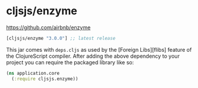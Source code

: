 # cljsjs/enzyme

https://github.com/airbnb/enzyme

[](dependency)
```clojure
[cljsjs/enzyme "3.0.0"] ;; latest release
```
[](/dependency)

This jar comes with `deps.cljs` as used by the [Foreign Libs][flibs] feature
of the ClojureScript compiler. After adding the above dependency to your project
you can require the packaged library like so:

```clojure
(ns application.core
  (:require cljsjs.enzyme))
```
